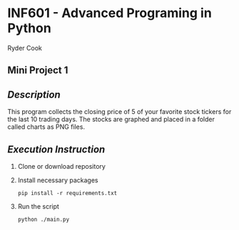# **INF601 - Advanced Programing in Python**
Ryder Cook
## **Mini Project 1**
## _Description_
This program collects the closing price of 5 of your favorite stock tickers for the last 10 trading days.
The stocks are graphed and placed in a folder called charts as PNG files.
## _Execution Instruction_
1. Clone or download repository
2. Install necessary packages

   `pip install -r requirements.txt`
3. Run the script

   `python ./main.py`
